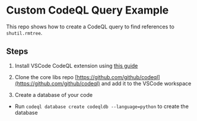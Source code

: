 # Custom CodeQL Query Example

This repo shows how to create a CodeQL query to find references to `shutil.rmtree`.

## Steps

1. Install VSCode CodeQL extension using [this guide](https://codeql.github.com/docs/codeql-for-visual-studio-code/setting-up-codeql-in-visual-studio-code/)

1. Clone the core libs repo [https://github.com/github/codeql](https://github.com/github/codeql) and add it to the VSCode workspace

1. Create a database of your code
  - Run `codeql database create codeqldb --language=python` to create the database